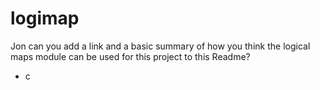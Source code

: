 logimap
=======
Jon can you add a link and a basic summary of how you think the logical maps module can be used for this project to this Readme?

- c
